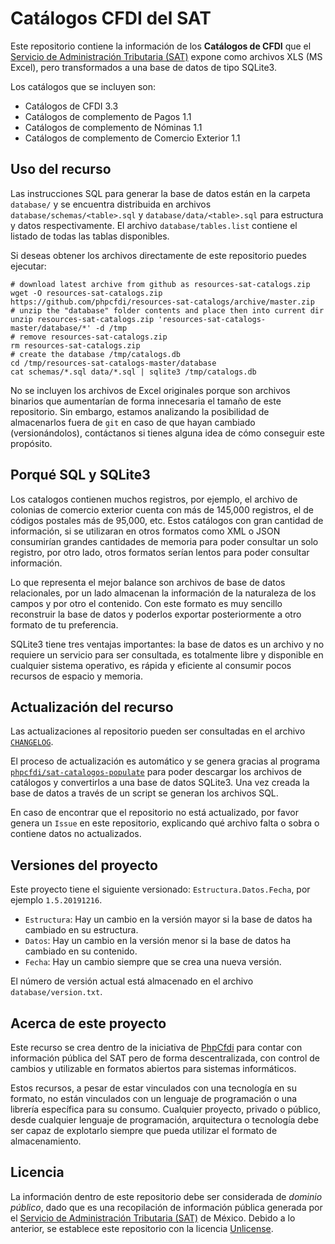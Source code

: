 # Catálogos CFDI del SAT

Este repositorio contiene la información de los **Catálogos de CFDI** que el [Servicio de Administración Tributaria (SAT)](http://www.sat.gob.mx/) expone como archivos XLS (MS Excel), pero transformados a una base de datos de tipo SQLite3.

Los catálogos que se incluyen son:

- Catálogos de CFDI 3.3
- Catálogos de complemento de Pagos 1.1
- Catálogos de complemento de Nóminas 1.1
- Catálogos de complemento de Comercio Exterior 1.1

## Uso del recurso

Las instrucciones SQL para generar la base de datos están en la carpeta `database/` y se encuentra distribuida en archivos `database/schemas/<table>.sql` y `database/data/<table>.sql` para estructura y datos respectivamente. El archivo `database/tables.list` contiene el listado de todas las tablas disponibles.

Si deseas obtener los archivos directamente de este repositorio puedes ejecutar:

```shell
# download latest archive from github as resources-sat-catalogs.zip
wget -O resources-sat-catalogs.zip https://github.com/phpcfdi/resources-sat-catalogs/archive/master.zip
# unzip the "database" folder contents and place then into current dir
unzip resources-sat-catalogs.zip 'resources-sat-catalogs-master/database/*' -d /tmp
# remove resources-sat-catalogs.zip
rm resources-sat-catalogs.zip
# create the database /tmp/catalogs.db
cd /tmp/resources-sat-catalogs-master/database
cat schemas/*.sql data/*.sql | sqlite3 /tmp/catalogs.db
```

No se incluyen los archivos de Excel originales porque son archivos binarios que aumentarían de forma innecesaria el tamaño de este repositorio. Sin embargo, estamos analizando la posibilidad de almacenarlos fuera de `git` en caso de que hayan cambiado (versionándolos), contáctanos si tienes alguna idea de cómo conseguir este propósito.

## Porqué SQL y SQLite3

Los catalogos contienen muchos registros, por ejemplo, el archivo de colonias de comercio exterior cuenta con más de 145,000 registros, el de códigos postales más de 95,000, etc. Estos catálogos con gran cantidad de información, si se utilizaran en otros formatos como XML o JSON consumirían grandes cantidades de memoria para poder consultar un solo registro, por otro lado, otros formatos serían lentos para poder consultar información.

Lo que representa el mejor balance son archivos de base de datos relacionales, por un lado almacenan la información de la naturaleza de los campos y por otro el contenido. Con este formato es muy sencillo reconstruir la base de datos y poderlos exportar posteriormente a otro formato de tu preferencia.

SQLite3 tiene tres ventajas importantes: la base de datos es un archivo y no requiere un servicio para ser consultada, es totalmente libre y disponible en cualquier sistema operativo, es rápida y eficiente al consumir pocos recursos de espacio y memoria.

## Actualización del recurso

Las actualizaciones al repositorio pueden ser consultadas en el archivo [`CHANGELOG`](./CHANGELOG.md).

El proceso de actualización es automático y se genera gracias al programa [`phpcfdi/sat-catalogos-populate`](https://github.com/phpcfdi/sat-catalogos-populate) para poder descargar los archivos de catálogos y convertirlos a una base de datos SQLite3. Una vez creada la base de datos a través de un script se generan los archivos SQL.

En caso de encontrar que el repositorio no está actualizado, por favor genera un `Issue` en este repositorio, explicando qué archivo falta o sobra o contiene datos no actualizados.

## Versiones del proyecto

Este proyecto tiene el siguiente versionado: `Estructura.Datos.Fecha`, por ejemplo `1.5.20191216`.

- `Estructura`: Hay un cambio en la versión mayor si la base de datos ha cambiado en su estructura.
- `Datos`: Hay un cambio en la versión menor si la base de datos ha cambiado en su contenido.
- `Fecha`: Hay un cambio siempre que se crea una nueva versión.

El número de versión actual está almacenado en el archivo `database/version.txt`.

## Acerca de este proyecto

Este recurso se crea dentro de la iniciativa de [PhpCfdi](https://www.phpcfdi.com) para contar con información pública del SAT pero de forma descentralizada, con control de cambios y utilizable en formatos abiertos para sistemas informáticos.

Estos recursos, a pesar de estar vinculados con una tecnología en su formato, no están vinculados con un lenguaje de programación o una librería específica para su consumo. Cualquier proyecto, privado o público, desde cualquier lenguaje de programación, arquitectura o tecnología debe ser capaz de explotarlo siempre que pueda utilizar el formato de almacenamiento.

## Licencia

La información dentro de este repositorio debe ser considerada de *dominio público*, dado que es una recopilación de información pública generada por el [Servicio de Administración Tributaria (SAT)](https://www.sat.gob.mx/) de México. Debido a lo anterior, se establece este repositorio con la licencia [Unlicense](LICENSE).
